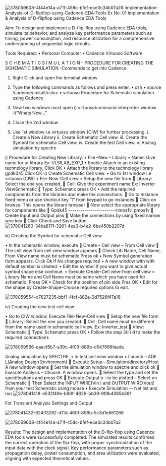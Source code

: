 ![378059608-4f44e14a-a71f-458c-bfef-ece3c34b07a2](https://github.com/user-attachments/assets/7c2a8630-9779-4772-9548-b76a88cb128c)# Implementation-Analysis-of-D-flipflop-using-Cadence-EDA-Tools
Ex No: 01     Implementation & Analysis of D-flipflop using Cadence EDA Tools   

Aim:
To design and implement a D-flip-flop using Cadence EDA tools, simulate its behavior, and analyze key performance parameters such as timing, power consumption, and resource utilization for a comprehensive understanding of sequential logic circuits.

Tools Required:
•	Personal Computer
•	Cadence Virtuoso Software

S C H E M A T I C S I M U L A T I O N - PROCEDURE FOR CREATING THE SCHEMATIC SIMULATION -Commands to get into Cadence

1.	Right Click and open the terminal window
2.	Type the following commands as follows and press enter.
•	csh
•	source /cadence/install/cshrc
•	virtuoso 
Procedure for Schematic simulation using Cadence

1.	Now two windows must open i) virtuoso/command interpreter window ii)”Whats New…”
2.	Close the 2nd window
3.	Use 1st window i.e virtuoso window (CIW) for further processing.
i.	Create a New Library
ii.	Create Schematic Cell view.
iii.	Create the Symbol for schematic Cell view.
iv.	Create the test Cell view.
v.	Analog simulation by spectre


i)	Procedure for Creating New Library.
•	File –New – Library
•	Name: Give name for ur library Ex: VLSILAB_EXP_1
•	Enable Attach to an existing technology library, Click OK
•	Attach the library to the technology library gpdk045.Click OK
ii)	Create Schematic Cell view.
•	Go to 1st window i.e virtuoso (CIW)
•	File-New-Cell view
•	Setup the new file form
	Library: Select the one you created.
	Cell: Give the experiment name Ex: Inverter ViewSchematic
	Type: Schematic press OK
•	Add the required components from the libraries and make the connections.
	Go to instance fixed menu or use shortcut key “I” from keypad to go instances
	Click on browse. This opens the library browser
	Now select the appropriate library for components like 
	Gpdk45 ------------------------nmos1v, pmos1v
	Create Input and Output pins
	Make the connections by using fixed narrow wire key
	Click Check and Save button
![378041260-34ba817f-3261-4ea3-b4e2-6be450b2207d](https://github.com/user-attachments/assets/3304fde7-92cd-4a75-af32-888db8c3ce13)




 
iii)	Creating the Symbol for schematic Cell view

•	In the schematic window, execute 
	Create – Cell view – From Cell view
	The cell view from cell view window appears
	Check Lib Name, Cell Name, From View name must be schematic Press ok
•	Now Symbol generation form appears. Click Ok If No changes required
•	A new window with with default symbol is created.
•	Edit the symbol if you want to give actual symbol shape else continue.
•	Execute Create-Cell view-from cell view
•	Library Name and Cell Name must be same which you have used for schematic. Press OK
•	Check for the position of pin side.Prss OK
•	Edit for the shape by Create-Shape-Choose required options to edit.

![378059554-c7827235-bbf1-4fcf-882a-3d7526f47a16](https://github.com/user-attachments/assets/1122acab-b755-44fe-b9ea-d1dc84eacade)



iv)	Creating the new test cell view

•	Go to CIW window, Execute File-New-Cell view
	Setup the new file form
	Library: Select the one you created.
	Cell: Cell name must be different from the name used in schematic cell view. Ex: Inverter_test
	View: Schematic
	Type: Schematic press OK
•	Follow the step 3(ii) d to make the required connections

![378059566-eaacf6b7-a39c-4f03-889b-c647666faada](https://github.com/user-attachments/assets/3f7c4371-2e42-44a6-a161-b34c955f358e)



 
Analog simulation by SPECTRE.
•	In test cell view window
•	Launch – ADE L(Analog Design Environment)
	Execute Setup—Simulation/directory/Host A new window opens
	Set the simulation window to spectre and click ok
	Execute Analysis – Choose. A window opens.
	Select the type and set the specifications and press OK
	Execute Output s—to be plotted – Select on Schematic
	Then Select the INPUT WIRE(Vin ) and OUTPUT WIRE(Vout) from your test Schematic using mouse
•	Execute Simulation -- Net list and run
![378041418-e532f49e-b60f-4629-bb39-9f9b4085b36f](https://github.com/user-attachments/assets/c9e319c0-eecc-41a5-940d-ad5c0d942040)

 



For Transient Analysis Settings and Output
 
 ![378041432-92433262-d11d-460f-899b-5c3d1e661266](https://github.com/user-attachments/assets/e14b3947-3d58-4b69-adc7-a868f5406300)


![378059608-4f44e14a-a71f-458c-bfef-ece3c34b07a2](https://github.com/user-attachments/assets/906042f0-ac1f-41fb-964c-944360be0bc4)




Results:
The design and implementation of the D-flip-flop using Cadence EDA tools were successfully completed. The simulated results confirmed the correct operation of the flip-flop, with proper synchronization of the input data with the clock signal. Key performance parameters such as propagation delay, power consumption, and area utilization were evaluated, aligning with expected theoretical values.











